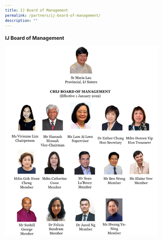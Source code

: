 ```yaml
---
title: IJ Board of Management
permalink: /partners/ij-board-of-management/
description: ""
---
```

### IJ Board of Management

![](/images/IJBOARD.png)